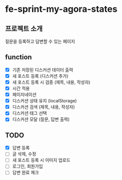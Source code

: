 # fe-sprint-my-agora-states

## 프로젝트 소개

질문을 등록하고 답변할 수 있는 페이지

## function

- [x] 기존 저장된 디스커션 데이터 출력
- [x] 새 포스트 등록 (디스커션 추가)
- [x] 새 포스트 등록 시 검증 (제목, 내용, 작성자)
- [x] 시간 적용
- [x] 페이지네이션
- [x] 디스커션 상태 유지 (localStorage)
- [x] 디스커션 검색 (제목, 내용, 작성자)
- [x] 디스커션 태그 선택
- [x] 디스커션 모달 (질문, 답변 출력)

## TODO

- [x] 답변 등록
- [ ] 글 삭제, 수정
- [ ] 새 포스트 등록 시 이미지 업로드
- [ ] 로그인, 회원가입
- [ ] 답변 완료 체크
